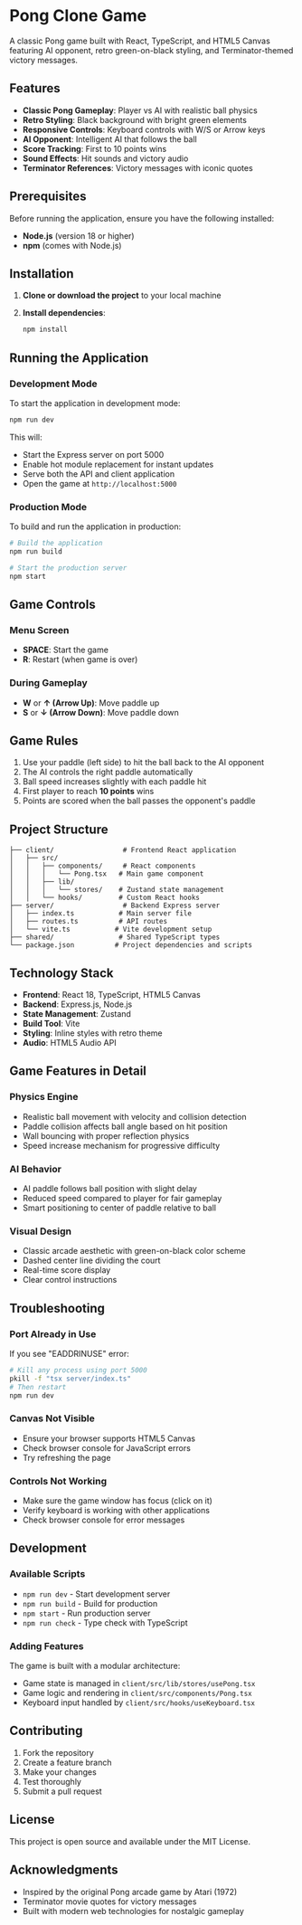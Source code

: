 # Pong Clone Game

A classic Pong game built with React, TypeScript, and HTML5 Canvas featuring AI opponent, retro green-on-black styling, and Terminator-themed victory messages.

## Features

- **Classic Pong Gameplay**: Player vs AI with realistic ball physics
- **Retro Styling**: Black background with bright green elements
- **Responsive Controls**: Keyboard controls with W/S or Arrow keys
- **AI Opponent**: Intelligent AI that follows the ball
- **Score Tracking**: First to 10 points wins
- **Sound Effects**: Hit sounds and victory audio
- **Terminator References**: Victory messages with iconic quotes

## Prerequisites

Before running the application, ensure you have the following installed:

- **Node.js** (version 18 or higher)
- **npm** (comes with Node.js)

## Installation

1. **Clone or download the project** to your local machine

2. **Install dependencies**:
   ```bash
   npm install
   ```

## Running the Application

### Development Mode

To start the application in development mode:

```bash
npm run dev
```

This will:
- Start the Express server on port 5000
- Enable hot module replacement for instant updates
- Serve both the API and client application
- Open the game at `http://localhost:5000`

### Production Mode

To build and run the application in production:

```bash
# Build the application
npm run build

# Start the production server
npm start
```

## Game Controls

### Menu Screen
- **SPACE**: Start the game
- **R**: Restart (when game is over)

### During Gameplay
- **W** or **↑ (Arrow Up)**: Move paddle up
- **S** or **↓ (Arrow Down)**: Move paddle down

## Game Rules

1. Use your paddle (left side) to hit the ball back to the AI opponent
2. The AI controls the right paddle automatically
3. Ball speed increases slightly with each paddle hit
4. First player to reach **10 points** wins
5. Points are scored when the ball passes the opponent's paddle

## Project Structure

```
├── client/                 # Frontend React application
│   ├── src/
│   │   ├── components/     # React components
│   │   │   └── Pong.tsx   # Main game component
│   │   ├── lib/
│   │   │   └── stores/    # Zustand state management
│   │   └── hooks/         # Custom React hooks
├── server/                 # Backend Express server
│   ├── index.ts           # Main server file
│   ├── routes.ts          # API routes
│   └── vite.ts           # Vite development setup
├── shared/                # Shared TypeScript types
└── package.json          # Project dependencies and scripts
```

## Technology Stack

- **Frontend**: React 18, TypeScript, HTML5 Canvas
- **Backend**: Express.js, Node.js
- **State Management**: Zustand
- **Build Tool**: Vite
- **Styling**: Inline styles with retro theme
- **Audio**: HTML5 Audio API

## Game Features in Detail

### Physics Engine
- Realistic ball movement with velocity and collision detection
- Paddle collision affects ball angle based on hit position
- Wall bouncing with proper reflection physics
- Speed increase mechanism for progressive difficulty

### AI Behavior
- AI paddle follows ball position with slight delay
- Reduced speed compared to player for fair gameplay
- Smart positioning to center of paddle relative to ball

### Visual Design
- Classic arcade aesthetic with green-on-black color scheme
- Dashed center line dividing the court
- Real-time score display
- Clear control instructions

## Troubleshooting

### Port Already in Use
If you see "EADDRINUSE" error:
```bash
# Kill any process using port 5000
pkill -f "tsx server/index.ts"
# Then restart
npm run dev
```

### Canvas Not Visible
- Ensure your browser supports HTML5 Canvas
- Check browser console for JavaScript errors
- Try refreshing the page

### Controls Not Working
- Make sure the game window has focus (click on it)
- Verify keyboard is working with other applications
- Check browser console for error messages

## Development

### Available Scripts

- `npm run dev` - Start development server
- `npm run build` - Build for production
- `npm start` - Run production server
- `npm run check` - Type check with TypeScript

### Adding Features

The game is built with a modular architecture:
- Game state is managed in `client/src/lib/stores/usePong.tsx`
- Game logic and rendering in `client/src/components/Pong.tsx`
- Keyboard input handled by `client/src/hooks/useKeyboard.tsx`

## Contributing

1. Fork the repository
2. Create a feature branch
3. Make your changes
4. Test thoroughly
5. Submit a pull request

## License

This project is open source and available under the MIT License.

## Acknowledgments

- Inspired by the original Pong arcade game by Atari (1972)
- Terminator movie quotes for victory messages
- Built with modern web technologies for nostalgic gameplay